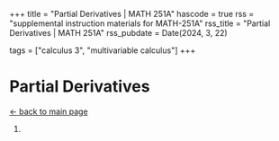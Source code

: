 +++
title = "Partial Derivatives | MATH 251A"
hascode = true
rss = "supplemental instruction materials for MATH-251A"
rss_title = "Partial Derivatives | MATH 251A"
rss_pubdate = Date(2024, 3, 22)

tags = ["calculus 3", "multivariable calculus"]
+++

# Partial Derivatives

[$\leftarrow$ back to main page](../)

1)